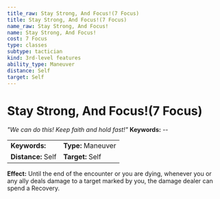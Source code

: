 ```yaml
---
title_raw: Stay Strong, And Focus!(7 Focus)
title: Stay Strong, And Focus!(7 Focus)
name_raw: Stay Strong, And Focus!
name: Stay Strong, And Focus!
cost: 7 Focus
type: classes
subtype: tactician
kind: 3rd-level features
ability_type: Maneuver
distance: Self
target: Self
---
```


# Stay Strong, And Focus!(7 Focus)

*"We can do this! Keep faith and hold fast!"* **Keywords:** --

|                    |                    |
| :----------------- | :----------------- |
| **Keywords:**      | **Type:** Maneuver |
| **Distance:** Self | **Target:** Self   |

**Effect:** Until the end of the encounter or you are dying, whenever you or any ally deals damage to a target marked by you, the damage dealer can spend a Recovery.
